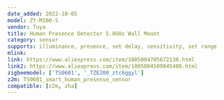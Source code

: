 ```yaml
---
date_added: 2022-10-05
model: ZY-M100-S
vendor: Tuya
title: Human Presence Detector 5.8GHz Wall Mount
category: sensor
supports: illuminance, presence, set delay, sensitivity, set range
mlink: 
link: https://www.aliexpress.com/item/1005004705672138.html
link2: https://www.aliexpress.com/item/1005004509845480.html
zigbeemodel: ['TS0601', '_TZE200_ztc6ggyl']
z2m: TS0601_smart_human_presense_sensor
compatible: [z2m, zha]
---
```

